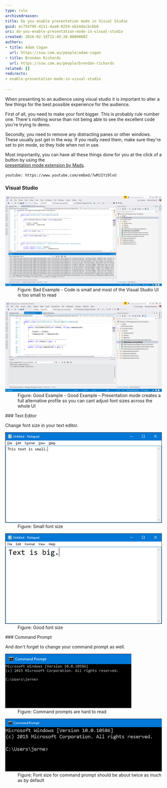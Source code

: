 ```yaml
---
type: rule
archivedreason: 
title: Do you enable presentation mode in Visual Studio
guid: ec754795-4211-4aa8-8259-eb14dacbcbb8
uri: do-you-enable-presentation-mode-in-visual-studio
created: 2016-02-18T15:49:20.0000000Z
authors:
- title: Adam Cogan
  url: https://ssw.com.au/people/adam-cogan
- title: Brendan Richards
  url: https://ssw.com.au/people/brendan-richards
related: []
redirects:
- enable-presentation-mode-in-visual-studio

---
```


When presenting to an audience using visual studio it is important to alter a few things for the best possible experience for the audience.


<!--endintro-->




First of all, you need to make your font bigger. This is probably rule number one. There's nothing worse than not being able to see the excellent code you're trying to demo.




Secondly, you need to remove any distracting panes or other windows. These usually just get in the way. If you really need them, make sure they're set to pin mode, so they hide when not in use.




Most importantly, you can have all these things done for you at the click of a button by using the <br>   [presentation mode extension by Mads](https://devblogs.microsoft.com/visualstudio/use-visual-studio-in-presentation-mode/).


`youtube: https://www.youtube.com/embed/7wMJIYz9lvU`
 




### Visual Studio
<dl class="badImage"><dt> 
      <img src="present_off.png" alt="present_off.png" style="width:750px;"> 
   </dt><dd>Figure: Bad Example - Code is small and most of the Visual Studio UI is too small to read</dd></dl><dl class="goodImage"><dt> 
      <img src="present_on.png" alt="present_on.png" style="width:750px;"> 
      <br>
   </dt><dd>Figure: Good Example - Good Example – Presentation mode creates a full alternative profile so you can cant adjust font sizes across the whole UI<br></dd></dl>
### Text Editor

Change font size in your text editor.
<dl class="badImage"><dt> 
      <img src="notepad_bad.png" alt="notepad_bad.png"> 
   </dt><dd>Figure: Small font size<br></dd></dl><dl class="goodImage"><dt> 
      <img src="notepad_good2.png" alt="notepad_good2.png"> 
   </dt><dd>Figure: Good font size<br></dd></dl>
### Command Prompt

And don't forget to change your command prompt as well.
<dl class="badImage"><dt> 
      <img src="cmd_bad_2.png" alt="cmd_bad_2.png"> 
   </dt><dd> Figure: Command prompts are hard to read<br></dd></dl><dl class="goodImage"><dt> 
      <img src="cmd_good_2.png" alt="cmd_good_2.png"> 
   </dt><dd>Figure: Font size for command prompt should be about twice as much as by default</dd></dl>
